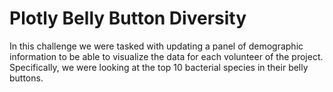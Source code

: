 # Plotly Belly Button Diversity

In this challenge we were tasked with updating a panel of demographic information to be able to visualize the data for each volunteer of the project. Specifically, we were looking at the top 10 bacterial species in their belly buttons. 

